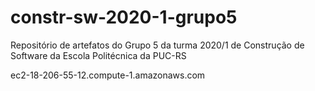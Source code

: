 # constr-sw-2020-1-grupo5
Repositório de artefatos do Grupo 5 da turma 2020/1 de Construção de Software da Escola Politécnica da PUC-RS

ec2-18-206-55-12.compute-1.amazonaws.com
